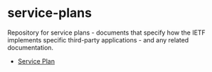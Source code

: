 # service-plans
Repository for service plans - documents that specify how the IETF implements specific third-party applications - and any related documentation.
* [Service Plan](Service-Plan.md)
